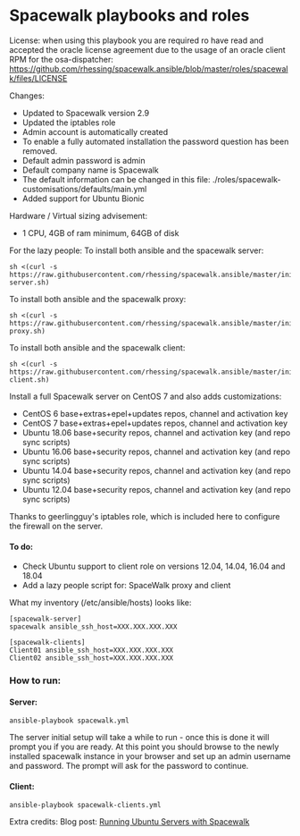 Spacewalk playbooks and roles
==============

License: when using this playbook you are required ro have read and accepted the oracle license agreement due to the usage of an oracle client RPM for the osa-dispatcher: https://github.com/rhessing/spacewalk.ansible/blob/master/roles/spacewalk/files/LICENSE

Changes:
- Updated to Spacewalk version 2.9
- Updated the iptables role
- Admin account is automatically created
- To enable a fully automated installation the password question has been removed.
- Default admin password is admin
- Default company name is Spacewalk
- The default information can be changed in this file: ./roles/spacewalk-customisations/defaults/main.yml
- Added support for Ubuntu Bionic

Hardware / Virtual sizing advisement:
- 1 CPU, 4GB of ram minimum, 64GB of disk 



For the lazy people: 
To install both ansible and the spacewalk server:
```
sh <(curl -s https://raw.githubusercontent.com/rhessing/spacewalk.ansible/master/init-server.sh)
```

To install both ansible and the spacewalk proxy:
```
sh <(curl -s https://raw.githubusercontent.com/rhessing/spacewalk.ansible/master/init-proxy.sh)
```

To install both ansible and the spacewalk client:
```
sh <(curl -s https://raw.githubusercontent.com/rhessing/spacewalk.ansible/master/init-client.sh)
```

Install a full Spacewalk server on CentOS 7 and also adds customizations:
- CentOS 6 base+extras+epel+updates repos, channel and activation key 
- CentOS 7 base+extras+epel+updates repos, channel and activation key
- Ubuntu 18.06 base+security repos, channel and activation key (and repo sync scripts)
- Ubuntu 16.06 base+security repos, channel and activation key (and repo sync scripts)
- Ubuntu 14.04 base+security repos, channel and activation key (and repo sync scripts)
- Ubuntu 12.04 base+security repos, channel and activation key (and repo sync scripts)

Thanks to geerlingguy's iptables role, which is included here to configure the firewall on the server.

#### To do:

- Check Ubuntu support to client role on versions 12.04, 14.04, 16.04 and 18.04
- Add a lazy people script for: SpaceWalk proxy and client

What my inventory (/etc/ansible/hosts) looks like:

```
[spacewalk-server]
spacewalk ansible_ssh_host=XXX.XXX.XXX.XXX

[spacewalk-clients]
Client01 ansible_ssh_host=XXX.XXX.XXX.XXX
Client02 ansible_ssh_host=XXX.XXX.XXX.XXX
```

### How to run:
#### Server:
```
ansible-playbook spacewalk.yml
```

The server initial setup will take a while to run - once this is done it will prompt you if you are ready.
At this point you should browse to the newly installed spacewalk instance in your browser and set up an admin username and password.
The prompt will ask for the password to continue.

#### Client:
```
ansible-playbook spacewalk-clients.yml
```

Extra credits:
Blog post: [Running Ubuntu Servers with Spacewalk](http://www.devops-blog.net/spacewalk/registering-ubuntu-and-debian-servers-with-spacewalk)
